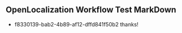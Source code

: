## OpenLocalization Workflow Test MarkDown
* f8330139-bab2-4b89-af12-dffd841f50b2 thanks!

<!--HONumber=Sep16_HO1-->


